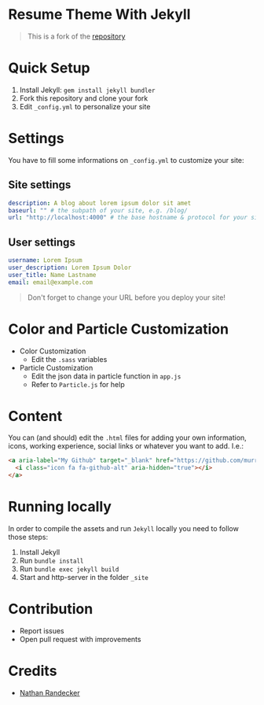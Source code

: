 # Resume Theme With Jekyll

> This is a fork of the [repository](https://github.com/murraco/jekyll-theme-minimal-resume)

# Quick Setup

1. Install Jekyll: `gem install jekyll bundler`
2. Fork this repository and clone your fork
3. Edit `_config.yml` to personalize your site

# Settings

You have to fill some informations on `_config.yml` to customize your site:

## Site settings

```yml
description: A blog about lorem ipsum dolor sit amet
baseurl: "" # the subpath of your site, e.g. /blog/
url: "http://localhost:4000" # the base hostname & protocol for your site
```

## User settings

```yml
username: Lorem Ipsum
user_description: Lorem Ipsum Dolor
user_title: Name Lastname
email: email@example.com
```

> Don't forget to change your URL before you deploy your site!

# Color and Particle Customization

- Color Customization
  - Edit the `.sass` variables
- Particle Customization
  - Edit the json data in particle function in `app.js`
  - Refer to `Particle.js` for help

# Content

You can (and should) edit the `.html` files for adding your own information, icons, working experience, social links or whatever you want to add. I.e.:

```html
<a aria-label="My Github" target="_blank" href="https://github.com/murraco">
  <i class="icon fa fa-github-alt" aria-hidden="true"></i>
</a>
```

# Running locally

In order to compile the assets and run `Jekyll` locally you need to follow those steps:

1. Install Jekyll
2. Run `bundle install`
3. Run `bundle exec jekyll build`
4. Start and http-server in the folder `_site`

# Contribution

- Report issues
- Open pull request with improvements

# Credits

- [Nathan Randecker](https://github.com/nrandecker)
